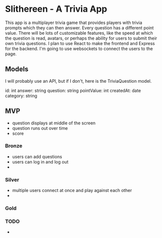 # Slithereen - A Trivia App

This app is a multiplayer trivia game that provides players with trivia prompts which they can then answer. Every question has a different point value. There will be lots of customizable features, like the speed at which the question is read, avatars, or perhaps the ability for users to submit their own trivia questions. I plan to use React to make the frontend and Express for the backend. I'm going to use websockets to connect the users to the page.

## Models

I will probably use an API, but if I don't, here is the TriviaQuestion model.

id: int
answer: string
question: string
pointValue: int
createdAt: date
category: string

## MVP


- question displays at middle of the screen
- question runs out over time
- score

### Bronze
- users can add questions
- users can log in and log out
- 

### Silver
- multiple users connect at once and play against each other
- 

### Gold

### TODO

- 